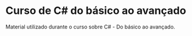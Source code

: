 # Curso de C# do básico ao avançado

Material utilizado durante o curso sobre C# - Do básico ao avançado.
